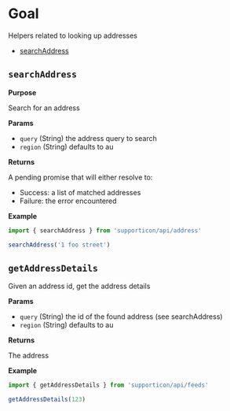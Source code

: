 # Goal

Helpers related to looking up addresses

- [searchAddress](#searchaddress)

## `searchAddress`

**Purpose**

Search for an address

**Params**

- `query` (String) the address query to search
- `region` (String) defaults to au

**Returns**

A pending promise that will either resolve to:

- Success: a list of matched addresses
- Failure: the error encountered

**Example**

```javascript
import { searchAddress } from 'supporticon/api/address'

searchAddress('1 foo street')
```

## `getAddressDetails`

Given an address id, get the address details

**Params**

- `query` (String) the id of the found address (see searchAddress)
- `region` (String) defaults to au

**Returns**

The address

**Example**

```javascript
import { getAddressDetails } from 'supporticon/api/feeds'

getAddressDetails(123)
```
